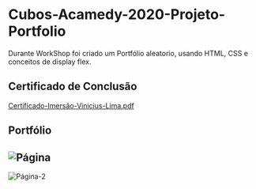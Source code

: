 # Cubos-Acamedy-2020-Projeto-Portfolio
 Durante WorkShop foi criado um Portfólio aleatorio, usando HTML, CSS e conceitos de display flex.



## Certificado de Conclusão
[Certificado-Imersão-Vinicius-Lima.pdf](https://github.com/Vinicius-Lima31/Projeto-Site/files/5482462/Certificado-Imersao-Vinicius-Lima.pdf)




## Portfólio
![Página](https://user-images.githubusercontent.com/62820033/98009743-a8f78c80-1dd4-11eb-8137-0d0085b87e50.png)
---
![Página-2](https://user-images.githubusercontent.com/62820033/98009798-b876d580-1dd4-11eb-92cc-d822d484bcb4.png)
